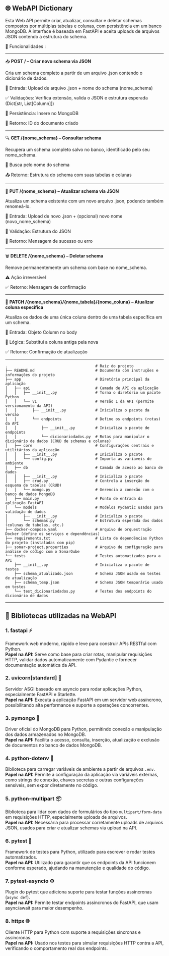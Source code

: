 ## 🌐 WebAPI Dictionary

Esta Web API permite criar, atualizar, consultar e deletar schemas compostos por múltiplas tabelas e colunas, com persistência em um banco MongoDB. A interface é baseada em FastAPI e aceita uploads de arquivos JSON contendo a estrutura do schema.


🚀 Funcionalidades :

----------------------------------------------------------------------------------------------------------------------------

📥 **POST / – Criar novo schema via JSON**

Cria um schema completo a partir de um arquivo .json contendo o dicionário de dados.

📎 Entrada: Upload de arquivo .json + nome do schema (nome_schema)

✅ Validações: Verifica extensão, valida o JSON e estrutura esperada (Dict[str, List[Column]])

🧾 Persistência: Insere no MongoDB

🔁 Retorno: ID do documento criado

-----------------------------------------------------------------------------------------------------------------------------

🔍 **GET /{nome_schema} – Consultar schema**

Recupera um schema completo salvo no banco, identificado pelo seu nome_schema.

🔎 Busca pelo nome do schema

📤 Retorno: Estrutura do schema com suas tabelas e colunas

-----------------------------------------------------------------------------------------------------------------------------

📝 **PUT /{nome_schema} – Atualizar schema via JSON**

Atualiza um schema existente com um novo arquivo .json, podendo também renomeá-lo.

📎 Entrada: Upload de novo .json + (opcional) novo nome (novo_nome_schema)

🧪 Validação: Estrutura do JSON

🔁 Retorno: Mensagem de sucesso ou erro

-----------------------------------------------------------------------------------------------------------------------------

🗑️ **DELETE /{nome_schema} – Deletar schema**

Remove permanentemente um schema com base no nome_schema.

⚠️ Ação irreversível

✅ Retorno: Mensagem de confirmação

-----------------------------------------------------------------------------------------------------------------------------

🔧 **PATCH /{nome_schema}/{nome_tabela}/{nome_coluna} – Atualizar coluna específica**

Atualiza os dados de uma única coluna dentro de uma tabela específica em um schema.

🎯 Entrada: Objeto Column no body

🧠 Lógica: Substitui a coluna antiga pela nova

✅ Retorno: Confirmação de atualização

-----------------------------------------------------------------------------------------------------------------------------
```
.                                       # Raiz do projeto
├── README.md                           # Documento com instruções e informações do projeto
├── app                                 # Diretório principal da aplicação
│   ├── api                             # Camada de API da aplicação
│   │   ├── __init__.py                 # Torna o diretório um pacote Python
│   │   └── v1                          # Versão 1 da API (permite versionamento da API)
│   │       ├── __init__.py             # Inicializa o pacote da versão
│   │       └── endpoints               # Define os endpoints (rotas) da API
│   │           ├── __init__.py         # Inicializa o pacote de endpoints
│   │           └── dicionariodados.py  # Rotas para manipular o dicionário de dados (CRUD de schemas e colunas)
│   ├── core                            # Configurações centrais e utilitários da aplicação
│   │   ├── __init__.py                 # Inicializa o pacote
│   │   └── config.py                   # Importa as variaveis de ambiente
│   ├── db                              # Camada de acesso ao banco de dados
│   │   ├── __init__.py                 # Inicializa o pacote
│   │   ├── crud.py                     # Controla a inserção do esquema de tabelas (CRUD)
│   │   └── mongo.py                    # Gerencia a conexão com o banco de dados MongoDB
│   ├── main.py                         # Ponto de entrada da aplicação FastAPI
│   └── models                          # Modelos Pydantic usados para validação de dados
│       ├── __init__.py                 # Inicializa o pacote
│       └── schemas.py                  # Estrutura esperada dos dados (colunas de tabelas, etc.)
├── docker-compose.yaml                 # Arquivo de orquestração Docker (define os serviços e dependências)
├── requirements.txt                    # Lista de dependências Python do projeto (instaladas com pip)
├── sonar-project.properties            # Arquivo de configuração para análise de código com o SonarQube
└── tests                               # Testes automatizados para a API
    ├── __init__.py                     # Inicializa o pacote de testes
    ├── schema_atualizado.json          # Schema JSON usado em testes de atualização
    ├── schema_temp.json                # Schema JSON temporário usado em testes
    └── test_dicionariodados.py         # Testes dos endpoints do dicionário de dados

```
-----------------------------------------------------------------------------------------------------------------------------

## 🚀 Bibliotecas utilizadas na WebAPI 

### 1. **fastapi** ⚡  
Framework web moderno, rápido e leve para construir APIs RESTful com Python.  
**Papel na API:** Serve como base para criar rotas, manipular requisições HTTP, validar dados automaticamente com Pydantic e fornecer documentação automática da API.

### 2. **uvicorn[standard]** 🚀  
Servidor ASGI baseado em asyncio para rodar aplicações Python, especialmente FastAPI e Starlette.  
**Papel na API:** Executa a aplicação FastAPI em um servidor web assíncrono, possibilitando alta performance e suporte a operações concorrentes.

### 3. **pymongo** 🍃  
Driver oficial do MongoDB para Python, permitindo conexão e manipulação dos dados armazenados no MongoDB.  
**Papel na API:** Facilita o acesso, consulta, inserção, atualização e exclusão de documentos no banco de dados MongoDB.

### 4. **python-dotenv** 🌿  
Biblioteca para carregar variáveis de ambiente a partir de arquivos `.env`.  
**Papel na API:** Permite a configuração da aplicação via variáveis externas, como strings de conexão, chaves secretas e outras configurações sensíveis, sem expor diretamente no código.

### 5. **python-multipart** 📦  
Biblioteca para lidar com dados de formulários do tipo `multipart/form-data` em requisições HTTP, especialmente uploads de arquivos.  
**Papel na API:** Necessária para processar corretamente uploads de arquivos JSON, usados para criar e atualizar schemas via upload na API.

### 6. **pytest** 🧪  
Framework de testes para Python, utilizado para escrever e rodar testes automatizados.  
**Papel na API:** Utilizado para garantir que os endpoints da API funcionem conforme esperado, ajudando na manutenção e qualidade do código.

### 7. **pytest-asyncio** ⚙️  
Plugin do pytest que adiciona suporte para testar funções assíncronas (`async def`).  
**Papel na API:** Permite testar endpoints assíncronos do FastAPI, que usam async/await para maior desempenho.

### 8. **httpx** 🌐  
Cliente HTTP para Python com suporte a requisições síncronas e assíncronas.  
**Papel na API:** Usado nos testes para simular requisições HTTP contra a API, verificando o comportamento real dos endpoints.